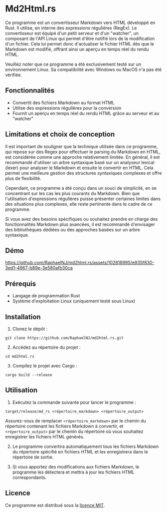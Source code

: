 # Md2Html.rs

Ce programme est un convertisseur Markdown vers HTML développé en Rust. Il utilise, en interne des expressions régulières (RegEx). Le convertisseur est équipé d'un petit serveur et d'un "watcher", un composant de l'API Linux qui permet d'être notifié lors de la modification d'un fichier. Cela lui permet donc d'actualiser le fichier HTML dès que le Markdown est modifié, offrant ainsi un aperçu en temps réel du rendu HTML.

Veuillez noter que ce programme a été exclusivement testé sur un environnement Linux. Sa compatibilité avec Windows ou MacOS n'a pas été vérifiée.

## Fonctionnalités

- Convertit des fichiers Markdown au format HTML
- Utilise des expressions régulières pour la conversion
- Fournit un aperçu en temps réel du rendu HTML grâce au serveur et au "watcher"

## Limitations et choix de conception

Il est important de souligner que la technique utilisée dans ce programme, qui repose sur des Regex pour effectuer le parsing du Markdown en HTML, est considérée comme une approche relativement limitée. En général, il est recommandé d'utiliser un arbre syntaxique basé sur un analyseur lexical (lexer) pour analyser le Markdown et ensuite le convertir en HTML. Cela permet une meilleure gestion des structures syntaxiques complexes et offre plus de flexibilité.

Cependant, ce programme a été conçu dans un souci de simplicité, en se concentrant sur les cas les plus courants du Markdown. Bien que l'utilisation d'expressions régulières puisse présenter certaines limites dans des situations plus complexes, elle reste pertinente dans le cadre de ce programme.

Si vous avez des besoins spécifiques ou souhaitez prendre en charge des fonctionnalités Markdown plus avancées, il est recommandé d'envisager des bibliothèques dédiées ou des approches basées sur un arbre syntaxique.

## Démo

https://github.com/RaphaelNJ/md2html.rs/assets/102818995/e935f830-3ed1-4967-b89e-3e580afb30ca

## Prérequis

- Langage de programmation Rust
- Système d'exploitation Linux (uniquement testé sous Linux)

## Installation

1. Clonez le dépôt :

```shell
git clone https://github.com/RaphaelNJ/md2html.rs.git
```

2. Accédez au répertoire du projet :

```shell
cd md2html.rs
```

3. Compilez le projet avec Cargo :

```shell
cargo build --release
```

## Utilisation

1. Exécutez la commande suivante pour lancer le programme :

```shell
target/release/md_rs <répertoire_markdown> <répertoire_output>
```

Assurez-vous de remplacer `<répertoire_markdown>` par le chemin du répertoire contenant les fichiers Markdown à convertir, et `<répertoire_output>` par le chemin du répertoire où vous souhaitez enregistrer les fichiers HTML générés.

2. Le programme convertira automatiquement tous les fichiers Markdown du répertoire spécifié en fichiers HTML et les enregistrera dans le répertoire de sortie.

3. Si vous apportez des modifications aux fichiers Markdown, le programme les détectera et mettra à jour les fichiers HTML correspondants.

## Licence

Ce programme est distribué sous la [licence MIT](https://opensource.org/licenses/MIT).
